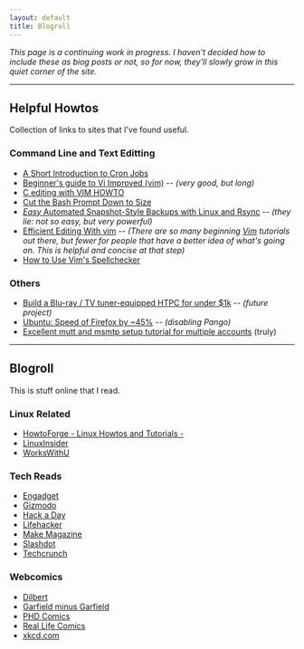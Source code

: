 ```yaml
---
layout: default
title: Blogroll
---
```


_This page is a continuing work in progress.  I haven't decided how to include these as biog posts or not, so for now, they'll slowly grow in this quiet corner of the site._

---
## Helpful Howtos
Collection of links to sites that I've found useful.

### Command Line and Text Editting
* [A Short Introduction to Cron Jobs](http://www.howtoforge.com/a-short-introduction-to-cron-jobs)
* [Beginner's guide to Vi Improved (vim)](http://newbiedoc.sourceforge.net/text_editing/vim.html) -- _(very good, but long)_
* [C editing with VIM HOWTO](http://tldp.org/HOWTO/C-editing-with-VIM-HOWTO/index.html)
* [Cut the Bash Prompt Down to Size](http://lifehacker.com/5167879/cut-the-bash-prompt-down-to-size)
* [_Easy_ Automated Snapshot-Style Backups with Linux and Rsync](http://www.mikerubel.org/computers/rsync_snapshots/) -- _(they lie: not so easy, but very powerful)_
* [Efficient Editing With vim](http://jmcpherson.org/editing.html) -- _(There are so many beginning [Vim] tutorials out there, but fewer for people that have a better idea of what's going on.  This is helpful and concise at that step)_
* [How to Use Vim's Spellchecker](http://tips.webdesign10.com/vim/how-use-vims-spellchecker)

### Others
* [Build a Blu-ray / TV tuner-equipped HTPC for under $1k](http://www.engadget.com/2009/07/21/how-to-build-a-blu-ray-tv-tuner-equipped-htpc-for-under-1-00/) -- _(future project)_
* [Ubuntu: Speed of Firefox by ~45%](http://www.webupd8.org/2009/07/ubuntu-speed-up-firefox-by-45.html) -- _(disabling Pango)_
* [Excellent mutt and msmtp setup tutorial for multiple accounts](http://www.physics.drexel.edu/liki/index.php/Mutt) (truly)


---
## Blogroll  
This is stuff online that I read.

### Linux Related
* [HowtoForge - Linux Howtos and Tutorials -](http://www.howtoforge.com)
* [LinuxInsider](http://www.linuxinsider.com/)
* [WorksWithU](http://www.workswithu.com)

### Tech Reads
* [Engadget](http://www.engadget.com)
* [Gizmodo](http://gizmodo.com)
* [Hack a Day](http://www.hackaday.com)
* [Lifehacker](http://lifehacker.com)
* [Make Magazine](http://blog.makezine.com)
* [Slashdot](http://slashdot.org)
* [Techcrunch](http://www.techcrunch.com/)

### Webcomics
* [Dilbert](http://www.dilbert.com/)
* [Garfield minus Garfield](http://garfieldminusgarfield.net)
* [PHD Comics](http://www.phdcomics.com)
* [Real Life Comics](http://www.reallifecomics.com)
* [xkcd.com](http://xkcd.com)

[Ubuntu]:http://www.ubuntu.com
[Vim]:http://en.wikipedia.org/wiki/Vim_%28text_editor%29
